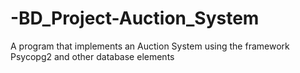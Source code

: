 # -BD_Project-Auction_System
A program that implements an Auction System using the framework Psycopg2 and other database elements
